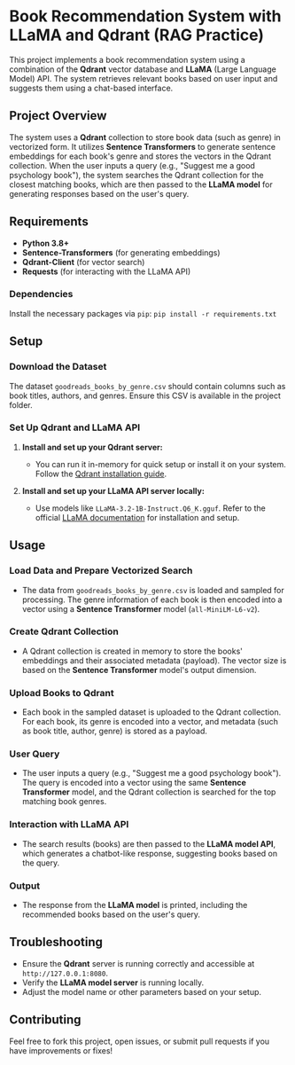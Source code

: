 # Book Recommendation System with LLaMA and Qdrant (RAG Practice)

This project implements a book recommendation system using a combination of the **Qdrant** vector database and **LLaMA** (Large Language Model) API. The system retrieves relevant books based on user input and suggests them using a chat-based interface.

## Project Overview

The system uses a **Qdrant** collection to store book data (such as genre) in vectorized form. It utilizes **Sentence Transformers** to generate sentence embeddings for each book's genre and stores the vectors in the Qdrant collection. When the user inputs a query (e.g., "Suggest me a good psychology book"), the system searches the Qdrant collection for the closest matching books, which are then passed to the **LLaMA model** for generating responses based on the user's query.

## Requirements

- **Python 3.8+**
- **Sentence-Transformers** (for generating embeddings)
- **Qdrant-Client** (for vector search)
- **Requests** (for interacting with the LLaMA API)

### Dependencies
Install the necessary packages via `pip`:
`pip install -r requirements.txt`

## Setup

### Download the Dataset

The dataset `goodreads_books_by_genre.csv` should contain columns such as book titles, authors, and genres. Ensure this CSV is available in the project folder.

### Set Up Qdrant and LLaMA API

1. **Install and set up your Qdrant server:**
   - You can run it in-memory for quick setup or install it on your system. Follow the [Qdrant installation guide](https://qdrant.tech/documentation/).

2. **Install and set up your LLaMA API server locally:**
   - Use models like `LLaMA-3.2-1B-Instruct.Q6_K.gguf`. Refer to the official [LLaMA documentation](https://github.com/facebook/llama) for installation and setup.

## Usage

### Load Data and Prepare Vectorized Search

- The data from `goodreads_books_by_genre.csv` is loaded and sampled for processing. The genre information of each book is then encoded into a vector using a **Sentence Transformer** model (`all-MiniLM-L6-v2`).

### Create Qdrant Collection

- A Qdrant collection is created in memory to store the books' embeddings and their associated metadata (payload). The vector size is based on the **Sentence Transformer** model's output dimension.

### Upload Books to Qdrant

- Each book in the sampled dataset is uploaded to the Qdrant collection. For each book, its genre is encoded into a vector, and metadata (such as book title, author, genre) is stored as a payload.

### User Query

- The user inputs a query (e.g., "Suggest me a good psychology book"). The query is encoded into a vector using the same **Sentence Transformer** model, and the Qdrant collection is searched for the top matching book genres.

### Interaction with LLaMA API

- The search results (books) are then passed to the **LLaMA model API**, which generates a chatbot-like response, suggesting books based on the query.

### Output

- The response from the **LLaMA model** is printed, including the recommended books based on the user's query.

## Troubleshooting

- Ensure the **Qdrant** server is running correctly and accessible at `http://127.0.0.1:8080`.
- Verify the **LLaMA model server** is running locally.
- Adjust the model name or other parameters based on your setup.

## Contributing

Feel free to fork this project, open issues, or submit pull requests if you have improvements or fixes!